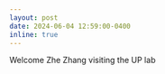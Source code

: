 ```yaml
---
layout: post
date: 2024-06-04 12:59:00-0400
inline: true
---
```


Welcome Zhe Zhang visiting the UP lab
